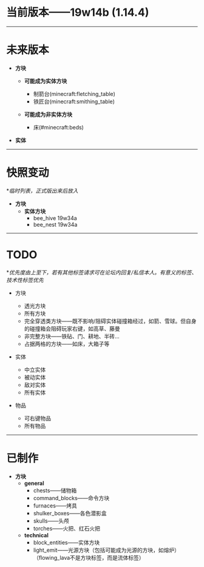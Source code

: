 # 当前版本——19w14b (1.14.4)


***


# 未来版本

- **方块**
    - **可能成为实体方块**
        - 制箭台(minecraft:fletching_table)
        - 铁匠台(minecraft:smithing_table)

    - **可能成为非实体方块**
        - 床(#minecraft:beds)

- **实体**


***


# 快照变动
**临时列表，正式版出来后放入*

- **方块**
    - **实体方块**
        - bee_hive  19w34a
        - bee_nest  19w34a


***


# TODO
**优先度由上至下，若有其他标签请求可在论坛内回复/私信本人。有意义的标签、技术性标签优先*

- 方块
    - 透光方块
    - 所有方块
    - 完全穿透类方块——既不影响/阻碍实体碰撞箱经过，如箭、雪球。但自身的碰撞箱会阻碍玩家右键，如高草、藤曼
    - 非完整方块——铁砧、门、耕地、半砖...
    - 占据两格的方块——如床，大箱子等

- 实体
    - 中立实体
    - 被动实体
    - 敌对实体
    - 所有实体

- 物品
    - 可右键物品
    - 所有物品

***

# 已制作

- **方块**
    - **general**
        - chests——储物箱
        - command_blocks——命令方块
        - furnaces——烤具
        - shulker_boxes——各色潜影盒
        - skulls——头颅
        - torches——火把、红石火把
    - **technical**
        - block_entities——实体方块
        - light_emit——光源方块（包括可能成为光源的方块，如熔炉）（flowing_lava不是方块标签，而是流体标签）
